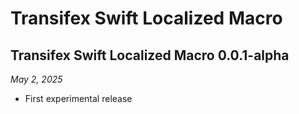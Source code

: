 # Transifex Swift Localized Macro

## Transifex Swift Localized Macro 0.0.1-alpha

*May 2, 2025*

- First experimental release
